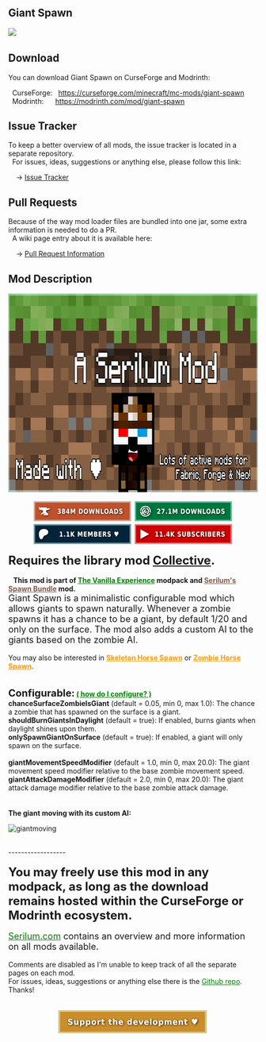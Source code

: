 <h2>Giant Spawn</h2>

<p><a href="https://github.com/Serilum/Giant-Spawn"><img src="https://serilum.com/assets/data/logo/giant-spawn.png"></a></p><h2>Download</h2>

<p>You can download Giant Spawn on CurseForge and Modrinth:</p><p>&nbsp;&nbsp;CurseForge: &nbsp;&nbsp;<a href="https://curseforge.com/minecraft/mc-mods/giant-spawn">https://curseforge.com/minecraft/mc-mods/giant-spawn</a><br>&nbsp;&nbsp;Modrinth: &nbsp;&nbsp;&nbsp;&nbsp;&nbsp;<a href="https://modrinth.com/mod/giant-spawn">https://modrinth.com/mod/giant-spawn</a></p>

<h2>Issue Tracker</h2>

<p>To keep a better overview of all mods, the issue tracker is located in a separate repository.<br>&nbsp;&nbsp;For issues, ideas, suggestions or anything else, please follow this link:</p>

<p>&nbsp;&nbsp;&nbsp;&nbsp;-> <a href="https://serilum.com/url/issue-tracker">Issue Tracker</a></p>

<h2>Pull Requests</h2>

<p>Because of the way mod loader files are bundled into one jar, some extra information is needed to do a PR.<br>&nbsp;&nbsp;A wiki page entry about it is available here:</p>

<p>&nbsp;&nbsp;&nbsp;&nbsp;-> <a href="https://serilum.com/url/pull-requests">Pull Request Information</a></p>

<h2>Mod Description</h2>

<p style="text-align:center"><a href="https://serilum.com/" target="_blank" rel="nofollow"><img src="https://github.com/Serilum/.cdn/raw/main/description/header/header.png" alt="" width="838" height="400"></a></p>
<p style="text-align:center"><a href="https://curseforge.com/members/serilum/projects" target="_blank" rel="nofollow"><img src="https://raw.githubusercontent.com/Serilum/.data-workflow/main/badges/svg/curseforge.svg" width="200"></a> <a href="https://modrinth.com/user/Serilum" target="_blank" rel="nofollow"><img src="https://raw.githubusercontent.com/Serilum/.data-workflow/main/badges/svg/modrinth.svg" width="200"></a> <a href="https://patreon.com/serilum" target="_blank" rel="nofollow"><img src="https://raw.githubusercontent.com/Serilum/.data-workflow/main/badges/svg/patreon.svg" width="200"></a> <a href="https://youtube.com/@serilum" target="_blank" rel="nofollow"><img src="https://raw.githubusercontent.com/Serilum/.data-workflow/main/badges/svg/youtube.svg" width="200"></a></p>
<p><strong><span style="font-size:24px">Requires the library mod&nbsp;<a style="font-size:24px" href="https://curseforge.com/minecraft/mc-mods/collective" target="_blank" rel="nofollow">Collective</a>.</span></strong><br><br><strong>&nbsp;&nbsp;&nbsp;This mod is part of <span style="color:#008000"><a style="color:#008000" href="https://curseforge.com/minecraft/modpacks/the-vanilla-experience" target="_blank" rel="nofollow">The Vanilla Experience</a></span> modpack and <span style="color:#805a46"><a style="color:#805a46" href="https://curseforge.com/minecraft/mc-mods/serilums-spawn-bundle" target="_blank" rel="nofollow">Serilum's Spawn Bundle</a></span> mod.</strong><br><span style="font-size:18px">Giant Spawn is a minimalistic configurable mod which allows giants to spawn naturally. Whenever a zombie spawns it has a chance to be a giant, by default 1/20 and only on the surface. The mod also adds a custom AI to the giants based on the zombie AI.</span><br><br>You may also be interested in&nbsp;<span style="color:#f90"><a style="color:#f90" href="https://curseforge.com/minecraft/mc-mods/skeleton-horse-spawn" rel="nofollow"><strong>Skeleton Horse Spawn</strong></a>&nbsp;</span>or&nbsp;<span style="color:#f90"><strong><a style="color:#f90" href="https://curseforge.com/minecraft/mc-mods/zombie-horse-spawn" rel="nofollow">Zombie Horse Spawn</a></strong></span>.<br><br><br><strong><span style="font-size:20px">Configurable:</span> <span style="color:#008000;font-size:14px"><a style="color:#008000" href="https://github.com/Serilum/.information/wiki/how-to-configure-mods" rel="nofollow">(&nbsp;how do I configure?&nbsp;)</a></span><br></strong><strong>chanceSurfaceZombieIsGiant</strong>&nbsp;(default = 0.05, min 0, max 1.0): The chance a zombie that has spawned on the surface is a giant.<br><strong>shouldBurnGiantsInDaylight</strong>&nbsp;(default = true): If enabled, burns giants when daylight shines upon them.<br><strong>onlySpawnGiantOnSurface</strong>&nbsp;(default = true): If enabled, a giant will only spawn on the surface.<br><br><strong>giantMovementSpeedModifier</strong>&nbsp;(default = 1.0, min 0, max 20.0): The giant movement speed modifier relative to the base zombie movement speed.<br><strong>giantAttackDamageModifier</strong>&nbsp;(default = 2.0, min 0, max 20.0): The giant attack damage modifier relative to the base zombie attack damage.<br><br><br><strong>The giant moving with its custom AI:<br></strong></p>
<div class="spoiler">
<p><picture><img src="https://github.com/Serilum/.cdn/raw/main/projects/giant-spawn/a.gif" alt="giantmoving" width="1000" height="540"></picture></p>
</div>
<p><br>------------------<br><br><span style="font-size:24px"><strong>You may freely use this mod in any modpack, as long as the download remains hosted within the CurseForge or Modrinth ecosystem.</strong></span><br><br><span style="font-size:18px"><a style="font-size:18px;color:#008000" href="https://serilum.com/" rel="nofollow">Serilum.com</a> contains an overview and more information on all mods available.</span><br><br><span style="font-size:14px">Comments are disabled as I'm unable to keep track of all the separate pages on each mod.</span><span style="font-size:14px"><br>For issues, ideas, suggestions or anything else there is the&nbsp;<a style="font-size:14px;color:#008000" href="https://github.com/Serilum/.issue-tracker" rel="nofollow">Github repo</a>. Thanks!</span><span style="font-size:6px"><br><br></span></p>
<p style="text-align:center"><a href="https://serilum.com/donate" rel="nofollow"><img src="https://github.com/Serilum/.cdn/raw/main/description/projects/support.svg" alt="" width="306" height="50"></a></p>